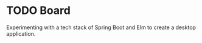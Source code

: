 # TODO Board

Experimenting with a tech stack of Spring Boot and Elm to create a desktop application.
